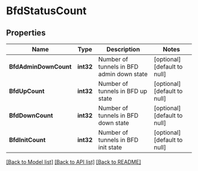 # BfdStatusCount

## Properties
Name | Type | Description | Notes
------------ | ------------- | ------------- | -------------
**BfdAdminDownCount** | **int32** | Number of tunnels in BFD admin down state | [optional] [default to null]
**BfdUpCount** | **int32** | Number of tunnels in BFD up state | [optional] [default to null]
**BfdDownCount** | **int32** | Number of tunnels in BFD down state | [optional] [default to null]
**BfdInitCount** | **int32** | Number of tunnels in BFD init state | [optional] [default to null]

[[Back to Model list]](../README.md#documentation-for-models) [[Back to API list]](../README.md#documentation-for-api-endpoints) [[Back to README]](../README.md)

